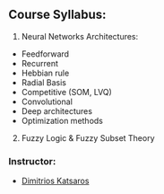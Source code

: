 ##  Course Syllabus:

 1. Neural Networks Architectures:

 - Feedforward
 - Recurrent
 - Hebbian rule
 - Radial Basis
 - Competitive (SOM, LVQ)
 - Convolutional
 - Deep architectures
 - Optimization methods
 
2. Fuzzy Logic & Fuzzy Subset Theory

### Instructor:
- [Dimitrios Katsaros](https://faculty.e-ce.uth.gr/dkatsar/)
